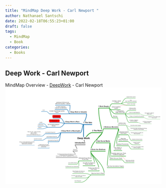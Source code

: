 ```yaml
---
title: "MindMap Deep Work - Carl Newport "
author: Nathanael Santschi
date: 2022-02-18T06:55:23+01:00
draft: false
tags:
  - MindMap
  - Book
categories:
  - Books
---
```

## Deep Work - Carl Newport

MindMap Overview - [DeepWork](https://www.amazon.de/Deep-Work-Focused-Success-Distracted/dp/0349411905) - Carl Newport
![DeepWork](/images/DeepWork.png "Preview")
